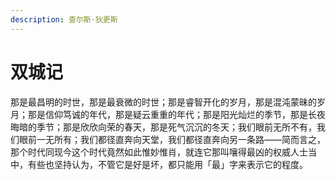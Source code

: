 ```yaml
---
description: 查尔斯·狄更斯
---
```


# 双城记

那是最昌明的时世，那是最衰微的时世；那是睿智开化的岁月，那是混沌蒙昧的岁月；那是信仰笃诚的年代，那是疑云重重的年代；那是阳光灿烂的季节，那是长夜晦暗的季节；那是欣欣向荣的春天，那是死气沉沉的冬天；我们眼前无所不有，我们眼前一无所有；我们都径直奔向天堂，我们都径直奔向另一条路——简而言之，那个时代同现今这个时代竟然如此惟妙惟肖，就连它那叫嚷得最凶的权威人士当中，有些也坚持认为，不管它是好是坏，都只能用「最」字来表示它的程度。

